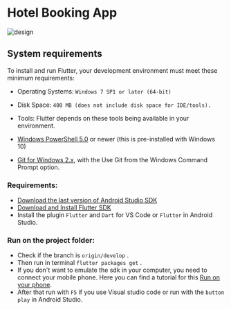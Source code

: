 # Hotel Booking App

![design](https://cdn.dribbble.com/users/443226/screenshots/6111374/hotel_app_exploration_4x.jpg)

## System requirements
To install and run Flutter, your development environment must meet these minimum requirements:

- Operating Systems: ```Windows 7 SP1 or later (64-bit)```

- Disk Space: ```400 MB (does not include disk space for IDE/tools).```

- Tools: Flutter depends on these tools being available in your environment.

- [Windows PowerShell 5.0](https://docs.microsoft.com/es-es/powershell/scripting/install/installing-windows-powershell?view=powershell-6) or newer (this is pre-installed with Windows 10)

- [Git for Windows 2.x](https://git-scm.com/download/win), with the Use Git from the Windows Command Prompt option.

### Requirements:
- [Download the last version of Android Studio SDK](https://developer.android.com/studio)
- [Download and Install Flutter SDK](https://flutter.dev/docs/get-started/install)
- Install the plugin ```Flutter``` and ```Dart``` for VS Code or ```Flutter``` in Android Studio.


### Run on the project folder:

- Check if the branch is ```origin/develop``` .
- Then run in terminal ```flutter packages get``` .
- If you don't want to emulate the sdk in your computer, you need to connect your mobile phone. Here you can find a tutorial for this [Run on your phone](https://www.youtube.com/watch?v=NIp7yGxf30I).
- After that run with ```F5``` if you use Visual studio code or run with the ```button play``` in Android Studio.

